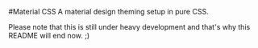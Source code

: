 #Material CSS
A material design theming setup in pure CSS.

Please note that this is still under heavy development and that's why this README will end now. ;)
